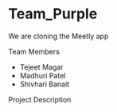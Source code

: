 # Team_Purple
We are cloning the Meetly app

Team Members 
- Tejeet Magar
- Madhuri Patel
- Shivhari Banait

Project Description
